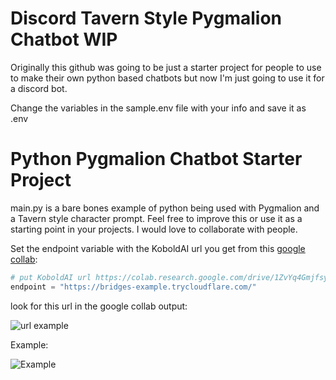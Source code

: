 # Discord Tavern Style Pygmalion Chatbot WIP
Originally this github was going to be just a starter project for people to use to make their own python based chatbots but now I'm just going to use it for a discord bot.

Change the variables in the sample.env file with your info and save it as .env


# Python Pygmalion Chatbot Starter Project
main.py is a bare bones example of python being used with Pygmalion and a Tavern style character prompt. Feel free to improve this or use it as a starting point in your projects. I would love to collaborate with people.

Set the endpoint variable with the KoboldAI url you get from this [google collab](https://colab.research.google.com/drive/1ZvYq4GmjfsyIkcTQcrBhSFXs8vQLLMAS):
```python
# put KoboldAI url https://colab.research.google.com/drive/1ZvYq4GmjfsyIkcTQcrBhSFXs8vQLLMAS
endpoint = "https://bridges-example.trycloudflare.com/"
```
look for this url in the google collab output:

![url example](https://raytracing-benchmarks.are-really.cool/5utGhMj.png)

Example:

![Example](https://i.imgur.com/CL2n0kN.png)


